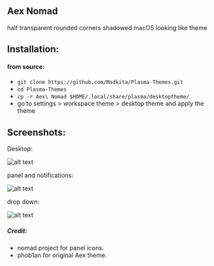 ## Aex Nomad

half transparent rounded corners shadowed macOS looking like theme

## Installation:

#### from source:
- `git clone https://github.com/Madkita/Plasma-Themes.git`
- `cd Plasma-Themes`
- `cp -r Aex\ Nomad $HOME/.local/share/plasma/desktoptheme/`
- go to settings > workspace theme > desktop theme and apply the theme

## Screenshots:

Desktop:

![alt text](https://raw.githubusercontent.com/Madkita/Plasma-Themes/master/)

panel and notifications:

![alt text](https://raw.githubusercontent.com/Madkita/Plasma-Themes/master/)

drop down:

![alt text](https://raw.githubusercontent.com/Madkita/Plasma-Themes/master/)


##### Credit:
- nomad project for panel icons.
- phob1an for original Aex theme.
